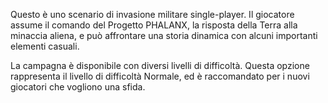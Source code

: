 Questo è uno scenario di invasione militare single-player. Il giocatore
assume il comando del Progetto PHALANX, la risposta della Terra alla
minaccia aliena, e può affrontare una storia dinamica con alcuni
importanti elementi casuali.

La campagna è disponibile con diversi livelli di difficoltà. Questa
opzione rappresenta il livello di difficoltà Normale, ed è raccomandato
per i nuovi giocatori che vogliono una sfida.